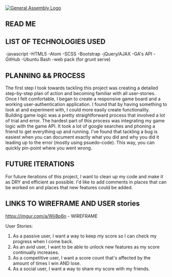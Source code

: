 [![General Assembly Logo](https://camo.githubusercontent.com/1a91b05b8f4d44b5bbfb83abac2b0996d8e26c92/687474703a2f2f692e696d6775722e636f6d2f6b6538555354712e706e67)](https://generalassemb.ly/education/web-development-immersive)

## READ ME


## LIST OF TECHNOLOGIES USED

-javascript
-HTML5
-Atom
-SCSS
-Bootstrap
-jQuery/AJAX
-GA's API
-GitHub
-Ubuntu Bash
-web pack (for grunt serve)

## PLANNING && PROCESS

The first step I took towards tackling this project was creating a detailed step-by-step plan of action and becoming familiar with all user-stories.  Once I felt comfortable, I began to create a responsive game board and a working user-authentication application.  I found that by having something to look at and experiment with, I could more easily create functionality. Building game logic was a pretty straightforward process that involved a lot of trial and error.  The hardest part of this process was integrating my game logic with the game API.  It took a lot of google searches and phoning a friend to get everything up and running.  I've found that tackling a bug is easiest when you can document exactly what you did and why you did it leading up to the error (mostly using psuedo-code).  This way, you can quickly pin-point where you went wrong.

## FUTURE ITERATIONS

For future iterations of this project, I want to clean up my code and make it as DRY and efficient as possible. I'd like to add comments in places that can be worked on and places that new features could be added.

## LINKS TO WIREFRAME AND USER stories

https://imgur.com/a/Wjj8p6n - WIREFRAME

User Stories:
1. As a passive user, I want a way to keep my score so I can check my progress when I come back.
2. As an avid user, I want to be able to unlock new features as my score continually increases.
3. As a competitive user, I want a score count that's affected by the amount of times I win AND lose.
4. As a social user, I want a way to share my score with my friends.
